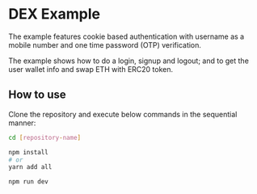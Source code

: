 # DEX Example

The example features cookie based authentication with username as a mobile number and one time password (OTP) verification.

The example shows how to do a login, signup and logout; and to get the user wallet info and swap ETH with ERC20 token. 

## How to use

Clone the repository and execute below commands in the sequential manner: 

```bash
cd [repository-name]

npm install
# or
yarn add all

npm run dev
```